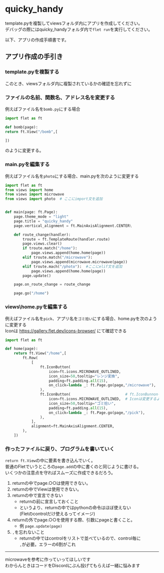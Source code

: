 # quicky_handy

template.pyを複製してviewsフォルダ内にアプリを作成してください。<br>
デバッグの際にはquicky_handyフォルダ内で`flet run`を実行してください。

以下、アプリの作成手順書です。

## アプリ作成の手引き

### template.pyを複製する
このとき、viewsフォルダ内に複製されているかの確認を忘れずに

### ファイルの名前、関数名、アドレス名を変更する
例えばファイル名を`bomb.py`にする場合
```python
import flet as ft

def bomb(page):
return ft.View("/bomb",[

])
```
のように変更する。

### main.pyを編集する
例えばファイル名を`photo`にする場合、main.pyを次のように変更する
```python
import flet as ft
from views import home
from views import microwave
from views import photo  # ここにimport文を追加


def main(page: ft.Page):
    page.theme_mode = "light"
    page.title = "quicky_handy"
    page.vertical_alignment = ft.MainAxisAlignment.CENTER\

    def route_change(handler):
        troute = ft.TemplateRoute(handler.route)
        page.views.clear()
        if troute.match("/home"):
            page.views.append(home.home(page))
        elif troute.match("/microwave"):
            page.views.append(microwave.microwave(page))
        elif troute.mach("/photo"):  #ここにelif文を追加
            page.views.append(home.home(page))
        page.update()

    page.on_route_change = route_change    

    page.go("/home")
```
### views\home.pyを編集する
例えばファイル名を`pick`、アプリ名を`ゴミ拾い`にする場合、home.pyを次のように変更する<br>
Iconは https://gallery.flet.dev/icons-browser/ にて確認できる
```python
import flet as ft

def home(page):
    return ft.View("/home",[
        ft.Row(
            [
                ft.IconButton(
                    icon=ft.icons.MICROWAVE_OUTLINED,
                    icon_size=50,tooltip="レンジ変換",
                    padding=ft.padding.all(15),
                    on_click=lambda _: ft.Page.go(page,"/microwave"),
                ),
                ft.IconButton(                         # ft.IconBunnonを追加
                    icon=ft.icons.MICROWAVE_OUTLINED,  # Iconは変更するように
                    icon_size=50,tooltip="ゴミ拾い",
                    padding=ft.padding.all(15),
                    on_click=lambda _: ft.Page.go(page,"/pick"),
                ),
            ],
            alignment=ft.MainAxisAlignment.CENTER,
        ),
    ])
```


### 作ったファイルに戻り、プログラムを書いていく
`return ft.View`の中に要素を書き込んでいく。<br>
普通のFletでいうところの`page.add`の中に書くのと同じように書ける。<br>
いくつかの注意点を守ればスムーズに作成できるだろう。
1. returnの中でpage.○○は使用できない。
2. returnの中でViewは使用できない。
3. returnの中で宣言できない
    - returnの前に宣言しておくこと
    - というより、returnの中ではpythonの命令はほぼ使えない<br>
      (Fletのcontrolだけ使えるってイメージ)
4. returnの外でpage.○○を使用する際、引数にpageと書くこと。
    - 例 `page.update(page)`
5. `,`を忘れないこと
    - returnの中ではcontrolをリストで並べているので、control毎に<br>
      `,`が必要。エラーの6割がこれ
----------------------------------------------------------------------
microwaveを参考に作っていってほしいです<br>
わからんときはコードをDiscordにぶん投げてもらえば一緒に悩みます